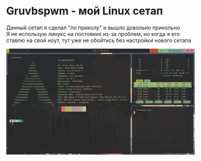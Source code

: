 # Gruvbspwm - мой Linux сетап
Данный сетап я сделал "по приколу" и вышло довольно прикольно<br>
Я не использую линукс на постоянке из-за проблем, но когда я его ставлю на свой ноут, тут уже не обойтись без настройки нового сетапа

<img src="2023-12-02_20-26.png" />
